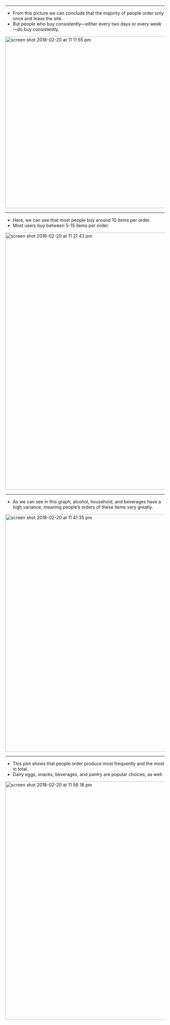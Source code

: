 ------------------------------------------------------------------------------------------------------------------------
- From this picture we can conclude that the majority of people order only once and leave the site.
- But people who buy consistently—either every two days or every week—do buy consistently.
<img width="541" alt="screen shot 2018-02-20 at 11 11 55 pm" src="https://user-images.githubusercontent.com/32041665/36570363-85aafb96-17e6-11e8-9e3a-77f807de50b2.png">

------------------------------------------------------------------------------------------------------------------------
- Here, we can see that most people buy around 10 items per order. 
- Most users buy between 5-15 items per order.
<img width="810" alt="screen shot 2018-02-20 at 11 21 43 pm" src="https://user-images.githubusercontent.com/32041665/36570355-7d25e896-17e6-11e8-9bc0-2e9934bb220d.png"> 

------------------------------------------------------------------------------------------------------------------------
- As we can see in this graph, alcohol, household, and beverages have a high variance, meaning people’s orders of these items vary greatly. 
<img width="748" alt="screen shot 2018-02-20 at 11 41 35 pm" src="https://user-images.githubusercontent.com/32041665/36570368-8e4298fe-17e6-11e8-8678-aaa78fc1cc41.png">

------------------------------------------------------------------------------------------------------------------------
- This plot shows that people order produce most frequently and the most in total. 
- Dairy eggs, snacks, beverages, and pantry are popular choices, as well.
<img width="750" alt="screen shot 2018-02-20 at 11 56 18 pm" src="https://user-images.githubusercontent.com/32041665/36570380-9d140700-17e6-11e8-8d10-3211e8bffc74.png">
